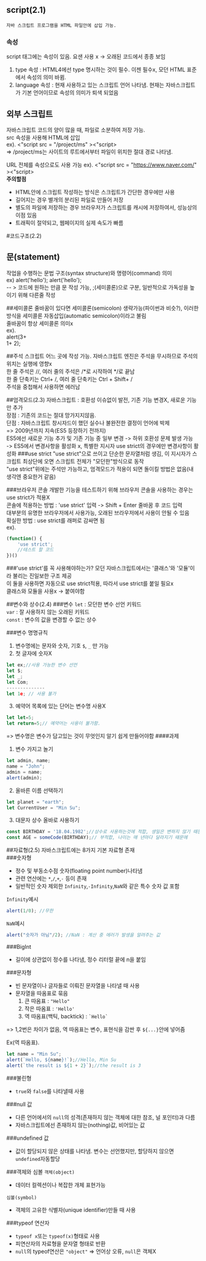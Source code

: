 ## script(2.1)
    자바 스크립트 프로그램을 HTML 파일안에 삽입 가능.
### 속성
script 태그에는 속성이 있음. 요샌 사용 x -> 오래된 코드에서 종종 보임
1. type 속성 : HTML4에선 type 명시하는 것이 필수. 이젠 필수x, 모던 HTML 표준에서 속성의 의미 바뀜.
2. language 속성 : 현재 사용하고 있는 스크립트 언어 나타냄. 현재는 자바스크립트가 기본 언어이므로 
속성의 의미가 퇴색 되었음

## 외부 스크립트
자바스크립트 코드의 양이 많을 때, 파일로 소분하여 저장 가능.<br/>
src 속성을 사용해 HTML에 삽입<br>
ex). <"script src = "/project/ms" ><"script> <br>
=> /project/ms는 사이트의 루트에서부터 파일이 위치한 절대 경로 나타냄.<br>

URL 전체를 속성으로도 사용 가능
ex). <"script src = "https://www.naver.com/" ><"script> <br>
<strong>주의할점</strong> <br/>
- HTML안에 스크립트 작성하는 방식은 스크립트가 간단한 경우에만 사용  
- 길어지는 경우 별개의 분리된 파일로 만들어 저장
- 별도의 파일에 저장하는 경우 브라우저가 스크립트를 캐시에 저장하여서, 성능상의 이점 있음
- 트래픽이 절약되고, 웹페이지의 실제 속도가 빠름

#코드구조(2.2) 
## 문(statement)
작업을 수행하는 문법 구조(syntax structure)와 명령어(command) 의미  
ex) alert('hello'); alert('hello');  
-- > 코드에 원하는 만큼 문 작성 가능, ;(세미콜론)으로 구분, 일반적으로 가독성을 높이기 위해 다른줄 작성

##세미콜론
줄바꿈이 있다면 세미콜론(semicolon) 생략가능(파이썬과 비슷?), 이러한 방식을 세미콜론 자동삽입(automatic semicolon)이라고 불림  
줄바꿈이 항상 세미콜론 의미x  
ex).  
alert(3+  
1+ 2);  

##주석
스크립트 어느 곳에 작성 가능. 자바스크립트 엔진은 주석을 무시하므로 주석의 위치는 실행에 영향x  
한 줄 주석은 //, 여러 줄의 주석은 /*로 시작하여 */로 끝남  
한 줄 단축키는 Ctrl+ /, 여러 줄 단축키는 Ctrl + Shift+ /  
주석을 중첩해서 사용하면 에러남  

##엄격모드(2.3)
자바스크립트 : 호환성 이슈없이 발전, 기존 기능 변경X, 새로운 기능만 추가  
장점 : 기존의 코드는 절대 망가지지않음.  
단점 : 자바스크립트 창시자드이 했던 실수나 불완전한 결정이 언어에 박제  
=> 2009년까지 지속(ES5 등장하기 전까지)  
ES5에선 새로운 기능 추가 및 기존 기능 중 일부 변경 -> 하위 호환성 문제 발생 가능  
-> ES5에서 변경사항을 활성화 x, 특별한 지시자 use strict의 경우에만 변경사항이 활성화 
###use strict
"use strict"으로 쓰이고 단순한 문자열처럼 생김, 이 지시자가 스크립트 최상단에 오면 스크립트 전체가 "모던한"방식으로 동작  
"use strict"위에는 주석만 가능하고, 엄격모드가 적용이 되면 돌이킬 방법은 없음(내 생각엔 중요한거 같음)

###브라우저 콘솔
개발한 기능을 테스트하기 위해 브라우저 콘솔을 사용하는 경우는 use strict가 적용X  
콘솔에 적용하는 방법 : 'use strict' 입력 -> Shift + Enter 줄바꿈 후 코드 입력  
대부분의 유명한 브라우저에서 사용가능, 오래된 브라우저에서 사용이 안될 수 있음  
확실한 방법 : use strict를 래퍼로 감싸면 됨  
ex).  
```javascript
(function() {  
    'use strict';  
    //테스트 할 코드  
})()
```
###'use strict'를 꼭 사용해야하는가?
모던 자바스크립트에서는 '클래스'와 '모듈'이라 불리는 진일보한 구조 제공  
이 둘을 사용하면 자동으로 use strict적용, 따라서 use strict를 붙일 필요x  
클래스와 모듈을 사용x -> 붙여야함

##변수와 상수(2.4)
###변수
```let``` : 모던한 변수  선언 키워드  
```var``` : 잘 사용하지 않는 오래된 키워드  
```const``` : 변수의 값을 변경할 수 없는 상수

###변수 명명규칙
1. 변수명에는 문자와 숫자, 기호 ```$```, ```_``` 만 가능
2. 첫 글자에 숫자X
```javascript
let ex;//사용 가능한 변수 선언
let $;
let _;
let Com;
--------------
let 1e; // 사용 불가
```
3. 예약어 목록에 있는 단어는 변수명 사용X
```javascript
let let=5;
let return=5;// 예약어는 사용이 불가함.
```
=> 변수명은 변수가 담고있는 것이 무엇인지 알기 쉽게 만들어야함
####과제
1. 변수 가지고 놀기
```javascript
let admin, name;
name = "John";
admin = name;
alert(admin);
```
2. 올바른 이름 선택하기
```javascript
let planet = "earth";
let CurrentUser = "Min Su";
```
3. 대문자 상수 올바로 사용하기
```javascript
const BIRTHDAY = '18.04.1982';//상수로 사용하는것에 적합, 생일은 변하지 않기 때문
const AGE = someCode(BIRTHDAY);// 부적합, 나이는 매 년마다 달라지기 때문에
```

##자료형(2.5)
자바스크립트에는 8가지 기본 자료형 존재<br>
###숫자형
- 정수 및 부동소수점 숫자(floating point number)나타냄
- 관련 연산에는 ```*```,```/```,```+```,```-``` 등이 존재
- 일반적인 숫자 제외한 ```Infinity```,```-Infinity```,```NaN```와 같은 특수 숫자 값 포함<br>

```Infinity```예시
```javascript
alert(1/0); //무한
```

```NaN```예시
```javascript
alert("숫자가 아님"/2); //NaN : 계산 중 에러가 발생을 알려주는 값 
```
###BigInt
- 길이에 상관없이 정수를 나타냄, 정수 리터럴 끝에 n을 붙임

###문자형
- 빈 문자열이나 글자들로 이뤄진 문자열을 나타낼 때 사용
- 문자열을 따옴표로 묶음
  1. 큰 따옴표 : ```"Hello"```  
  2. 작은 따옴표 : ```'Hello'```  
  3. 역 따옴표(백틱, backtick) : ``` `Hello` ```<br>

=> 1,2번은 차이가 없음, 역 따옴표는 변수, 표현식을 감싼 후 ```${...}```안에 넣어줌<br>

Ex(역 따옴표).<br>
```javascript
let name = "Min Su";
alert(`Hello, ${name}!`);//Hello, Min Su
alert(`the result is ${1 + 2}`);//the result is 3
```

###불린형
- ```true```와 ```false```를 나타낼때 사용

###null 값
- 다른 언어에서의 ```null```의 성격(존재하지 않는 객체에 대한 참조, 널 포인터)과 다름
- 자바스크립트에선 존재하지 않는(nothing)값, 비어있는 값

###undefined 값
- 값이 할당되지 않은 상태를 나타냄. 변수는 선언했지만, 할당하지 않으면 ```undefined```자동할당

###객체와 심볼
```객체(object)``` 
- 데이터 컬렉션이나 복잡한 개체 표현가능<br>

```심볼(symbol)```
- 객체의 고유한 식별자(unique identifier)만들 때 사용

###typeof 연산자
- ```typeof x```또는 ```typeof(x)```형태로 사용
- 피연산자의 자료형을 문자열 형태로 반환
- ```null```의 typeof연산은 ```"object"``` => 언어상 오류, ```null```은 객체X



